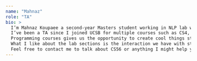 ```yaml
---
name: "Mahnaz"
role: "TA"
bio: >
  I’m Mahnaz Koupaee a second-year Masters student working in NLP lab with professor William Wang. 
  I’ve been a TA since I joined UCSB for multiple courses such as CS4, CS8, CS48, CS64 and CS138. 
  Programming courses gives us the opportunity to create cool things step-by-step and make us feel good about ourselves and our abilities!
  What I like about the lab sections is the interaction we have with students individually answering their questions by explaining things as clearly as possible, helping them accomplish what they desire. 
  Feel free to contact me to talk about CS56 or anything I might help you with.   
---
```

